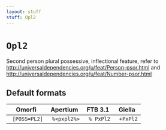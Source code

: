 ```yaml
---
layout: stuff
stuff: Opl2
---
```

# ` Opl2 `

Second person plural possessive, inflectional feature, refer to http://universaldependencies.org/u/feat/Person-psor.html and http://universaldependencies.org/u/feat/Number-psor.html

## Default formats
| Omorfi | Apertium | FTB 3.1 | Giella |
|:------:|:--------:|:-------:|:------:|
| ` [POSS=PL2]` | ` %<pxpl2%>` | ` % PxPl2` | ` +PxPl2`  |

